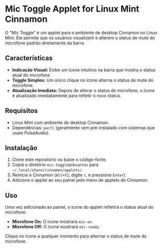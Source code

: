 # Mic Toggle Applet for Linux Mint Cinnamon

O "Mic Toggle" é um applet para o ambiente de desktop Cinnamon no Linux Mint. Ele permite que os usuários visualizem e alterem o status de mute do microfone padrão diretamente da barra.

## Características

- **Indicação Visual:** Exibe um ícone intuitivo na barra que mostra o status atual do microfone.
- **Toggle Simples:** Um único clique no ícone alterna o status de mute do microfone.
- **Atualização Imediata:** Depois de alterar o status do microfone, o ícone é atualizado imediatamente para refletir o novo status.

## Requisitos

- Linux Mint com ambiente de desktop Cinnamon.
- Dependências: `pactl` (geralmente vem pré-instalado com sistemas que usam PulseAudio).

## Instalação

1. Clone este repositório ou baixe o código-fonte.
2. Copie o diretório `mic-toggle@vbsantos` para `~/.local/share/cinnamon/applets/`.
3. Reinicie o Cinnamon (`Alt+F2`, digite `r`, e pressione `Enter`).
4. Adicione o applet ao seu painel pelo menu de applets do Cinnamon.

## Uso

Uma vez adicionado ao painel, o ícone do applet refletirá o status atual do microfone:

- **Microfone On:** O ícone mostrará `mic-on`.
- **Microfone Off:** O ícone mostrará `mic-ready`.

Clique no ícone a qualquer momento para alternar o status de mute do microfone.
